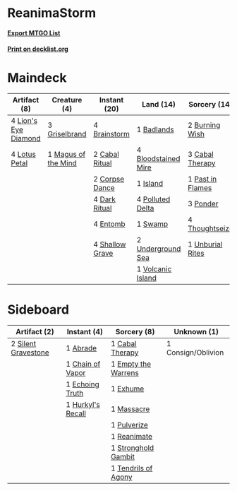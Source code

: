 # ReanimaStorm

#### [Export MTGO List](../collection/ReanimaStorm/ReanimaStorm.txt)
#### [Print on decklist.org](http://decklist.org/?deckmain=1%09Badlands%0A4%09Bloodstained%20Mire%0A4%09Brainstorm%0A2%09Burning%20Wish%0A2%09Cabal%20Ritual%0A3%09Cabal%20Therapy%0A2%09Corpse%20Dance%0A4%09Dark%20Ritual%0A4%09Entomb%0A3%09Griselbrand%0A1%09Island%0A4%09Lion's%20Eye%20Diamond%0A4%09Lotus%20Petal%0A1%09Magus%20of%20the%20Mind%0A1%09Past%20in%20Flames%0A4%09Polluted%20Delta%0A3%09Ponder%0A4%09Shallow%20Grave%0A1%09Swamp%0A4%09Thoughtseize%0A1%09Unburial%20Rites%0A2%09Underground%20Sea%0A1%09Volcanic%20Island&deckside=1%09Abrade%0A1%09Cabal%20Therapy%0A1%09Chain%20of%20Vapor%0A1%09Consign/Oblivion%0A1%09Echoing%20Truth%0A1%09Empty%20the%20Warrens%0A1%09Exhume%0A1%09Hurkyl's%20Recall%0A1%09Massacre%0A1%09Pulverize%0A1%09Reanimate%0A2%09Silent%20Gravestone%0A1%09Stronghold%20Gambit%0A1%09Tendrils%20of%20Agony)
# Maindeck

|                                         Artifact (8)                                          |                                         Creature (4)                                         |                                      Instant (20)                                       |                                          Land (14)                                           |                                       Sorcery (14)                                        |
|-----------------------------------------------------------------------------------------------|----------------------------------------------------------------------------------------------|-----------------------------------------------------------------------------------------|----------------------------------------------------------------------------------------------|-------------------------------------------------------------------------------------------|
|4 [Lion's Eye Diamond](http://gatherer.wizards.com/Pages/Card/Details.aspx?multiverseid=383000)|3 [Griselbrand](http://gatherer.wizards.com/Pages/Card/Details.aspx?multiverseid=425897)      |4 [Brainstorm](http://gatherer.wizards.com/Pages/Card/Details.aspx?multiverseid=382871)  |1 [Badlands](http://gatherer.wizards.com/Pages/Card/Details.aspx?multiverseid=382852)         |2 [Burning Wish](http://gatherer.wizards.com/Pages/Card/Details.aspx?multiverseid=382876)  |
|4 [Lotus Petal](http://gatherer.wizards.com/Pages/Card/Details.aspx?multiverseid=420602)       |1 [Magus of the Mind](http://gatherer.wizards.com/Pages/Card/Details.aspx?multiverseid=433253)|2 [Cabal Ritual](http://gatherer.wizards.com/Pages/Card/Details.aspx?multiverseid=382877)|4 [Bloodstained Mire](http://gatherer.wizards.com/Pages/Card/Details.aspx?multiverseid=405094)|3 [Cabal Therapy](http://gatherer.wizards.com/Pages/Card/Details.aspx?multiverseid=265166) |
|                                                                                               |                                                                                              |2 [Corpse Dance](http://gatherer.wizards.com/Pages/Card/Details.aspx?multiverseid=397625)|1 [Island](http://gatherer.wizards.com/Pages/Card/Details.aspx?multiverseid=439602)           |1 [Past in Flames](http://gatherer.wizards.com/Pages/Card/Details.aspx?multiverseid=425930)|
|                                                                                               |                                                                                              |4 [Dark Ritual](http://gatherer.wizards.com/Pages/Card/Details.aspx?multiverseid=205422) |4 [Polluted Delta](http://gatherer.wizards.com/Pages/Card/Details.aspx?multiverseid=405104)   |3 [Ponder](http://gatherer.wizards.com/Pages/Card/Details.aspx?multiverseid=451051)        |
|                                                                                               |                                                                                              |4 [Entomb](http://gatherer.wizards.com/Pages/Card/Details.aspx?multiverseid=270456)      |1 [Swamp](http://gatherer.wizards.com/Pages/Card/Details.aspx?multiverseid=439603)            |4 [Thoughtseize](http://gatherer.wizards.com/Pages/Card/Details.aspx?multiverseid=438676)  |
|                                                                                               |                                                                                              |4 [Shallow Grave](http://gatherer.wizards.com/Pages/Card/Details.aspx?multiverseid=3310) |2 [Underground Sea](http://gatherer.wizards.com/Pages/Card/Details.aspx?multiverseid=383142)  |1 [Unburial Rites](http://gatherer.wizards.com/Pages/Card/Details.aspx?multiverseid=425910)|
|                                                                                               |                                                                                              |                                                                                         |1 [Volcanic Island](http://gatherer.wizards.com/Pages/Card/Details.aspx?multiverseid=383147)  |                                                                                           |


# Sideboard

|                                         Artifact (2)                                         |                                        Instant (4)                                         |                                         Sorcery (8)                                          |   Unknown (1)    |
|----------------------------------------------------------------------------------------------|--------------------------------------------------------------------------------------------|----------------------------------------------------------------------------------------------|------------------|
|2 [Silent Gravestone](http://gatherer.wizards.com/Pages/Card/Details.aspx?multiverseid=439846)|1 [Abrade](http://gatherer.wizards.com/Pages/Card/Details.aspx?multiverseid=430772)         |1 [Cabal Therapy](http://gatherer.wizards.com/Pages/Card/Details.aspx?multiverseid=265166)    |1 Consign/Oblivion|
|                                                                                              |1 [Chain of Vapor](http://gatherer.wizards.com/Pages/Card/Details.aspx?multiverseid=420701) |1 [Empty the Warrens](http://gatherer.wizards.com/Pages/Card/Details.aspx?multiverseid=370480)|                  |
|                                                                                              |1 [Echoing Truth](http://gatherer.wizards.com/Pages/Card/Details.aspx?multiverseid=370394)  |1 [Exhume](http://gatherer.wizards.com/Pages/Card/Details.aspx?multiverseid=270462)           |                  |
|                                                                                              |1 [Hurkyl's Recall](http://gatherer.wizards.com/Pages/Card/Details.aspx?multiverseid=397868)|1 [Massacre](http://gatherer.wizards.com/Pages/Card/Details.aspx?multiverseid=21324)          |                  |
|                                                                                              |                                                                                            |1 [Pulverize](http://gatherer.wizards.com/Pages/Card/Details.aspx?multiverseid=19724)         |                  |
|                                                                                              |                                                                                            |1 [Reanimate](http://gatherer.wizards.com/Pages/Card/Details.aspx?multiverseid=270452)        |                  |
|                                                                                              |                                                                                            |1 [Stronghold Gambit](http://gatherer.wizards.com/Pages/Card/Details.aspx?multiverseid=21357) |                  |
|                                                                                              |                                                                                            |1 [Tendrils of Agony](http://gatherer.wizards.com/Pages/Card/Details.aspx?multiverseid=383125)|                  |

